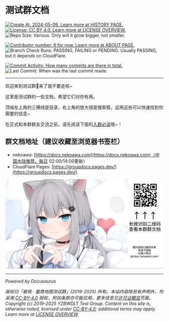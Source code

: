 # 测试群文档

[![Create At: 2024-05-09. Learn more at HISTORY PAGE.](https://img.shields.io/github/created-at/PumpkinJui/groupdocs?style=for-the-badge&logo=github&logoColor=white&color=477DB2)](about/history.md)
[![License: CC BY 4.0. Learn more at LICENSE OVERVIEW.](https://img.shields.io/github/license/PumpkinJui/groupdocs?style=for-the-badge&logo=creativecommons&logoColor=white&color=477DB2)](about/license_overview_zh.md)
![Repo Size: Various. Only will it grow bigger, not smaller.](https://img.shields.io/github/repo-size/PumpkinJui/groupdocs?style=for-the-badge&logo=docusaurus&logoColor=white&color=477DB2)

[![Contributor number: 6 for now. Learn more at ABOUT PAGE.](https://img.shields.io/github/contributors-anon/PumpkinJui/groupdocs?style=for-the-badge&logo=tencentqq&logoColor=white)](about/README.md)
![Branch Check Runs: PASSING, FAILING or PENDING. Usually PASSING, but it depends on CloudFlare.](https://img.shields.io/github/check-runs/PumpkinJui/groupdocs/main?style=for-the-badge&logo=cloudflare&logoColor=white)

[![Commit Activity: How many commits are there in total.](https://img.shields.io/github/commit-activity/t/PumpkinJui/groupdocs?style=for-the-badge&color=yellow)](https://github.com/PumpkinJui/groupdocs/commits/main/)
![Last Commit: When was the last commit made.](https://img.shields.io/github/last-commit/PumpkinJui/groupdocs?display_timestamp=author&style=for-the-badge&color=yellow)

---

欢迎来到测试群👋来了就不要走啦~

这里是测试群的一些文档，希望它们对你有用。

顶端左上角的三横线是目录，右上角的放大镜是搜索框，运用这些可以快速找到你需要的信息~

在正式和本群群友交流之前，请先阅读下面的[入群必读](./docs/rules/encounter.md)哦~！

## 群文档地址（建议收藏至浏览器书签栏）

- nekoawa: [https://docs.nekoawa.com](https://docs.nekoawa.com)（中国大陆推荐，每日 02:00/14:00更新）
- CloudFlare Pages: [https://groupdocs.pages.dev/](https://groupdocs.pages.dev/)

![扫码查看群文档](./static/readme.jpg)

---

*Powered by Docusaurus* <!-- markdownlint-disable-line MD036 -->

*版权归「极筑 · 量筒地图测试群」(2019-2025) 所有。本站内容除另有声明外，均采用 [CC-BY-4.0](https://creativecommons.org/licenses/by/4.0/deed.zh-hans) 授权，附加条款亦可能应用。更多信息见[许可证概览](./docs/about/license/overview_zh.md)页面。*  
*Copyright (c) 2019-2025 YZBWDLT Test Group. Content on this site is, otherwise noted, licensed under [CC-BY-4.0](https://creativecommons.org/licenses/by/4.0/deed.en); additional terms may apply. Learn more at [LICENSE OVERVIEW](./docs/about/license/overview_en.md).*
